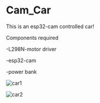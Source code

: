 # Cam_Car

This is an esp32-cam controlled car!

Components required

-L298N-motor driver

-esp32-cam

-power bank


![car1](https://user-images.githubusercontent.com/88222854/148677032-2777f094-5fb2-4f35-8441-448334c75aa5.jpg)

![car2](https://user-images.githubusercontent.com/88222854/148677034-fafeda68-ada5-4cc6-8876-61dc28878ed7.jpg)
